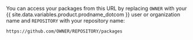 You can access your packages from this URL by replacing `OWNER` with your {{ site.data.variables.product.prodname_dotcom }} user or organization name and `REPOSITORY` with your repository name:
   ```
   https://github.com/OWNER/REPOSITORY/packages
   ```
